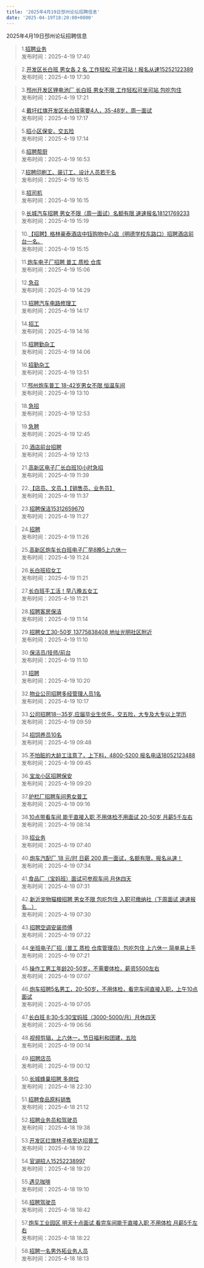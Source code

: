 ```yaml
---
title: '2025年4月19日邳州论坛招聘信息'
date: '2025-04-19T18:20:00+0800'
---
```

2025年4月19日邳州论坛招聘信息
<!--more-->
>1.[招聘业务](https://www.pzzc.net/forum.php?mod=viewthread&tid=10506975)<br>
>发布时间：2025-4-19 17:40

>2.[开发区长白班 男女各 2 名 工作轻松 可坐可站！报名从速15252122389](https://www.pzzc.net/forum.php?mod=viewthread&tid=10506971)<br>
>发布时间：2025-4-19 17:30

>3.[邳州开发区锂电池厂 长白班 男女不限 工作轻松可坐可站 包吃包住](https://www.pzzc.net/forum.php?mod=viewthread&tid=10506969)<br>
>发布时间：2025-4-19 17:21

>4.[戴圩红旗开发区长白班需要4人，35-48岁，周一面试](https://www.pzzc.net/forum.php?mod=viewthread&tid=10506965)<br>
>发布时间：2025-4-19 17:17

>5.[招小区保安，交五险](https://www.pzzc.net/forum.php?mod=viewthread&tid=10506964)<br>
>发布时间：2025-4-19 17:14

>6.[招聘帮厨](https://www.pzzc.net/forum.php?mod=viewthread&tid=10506963)<br>
>发布时间：2025-4-19 16:53

>7.[招聘印刷工、装订工、设计人员若干名](https://www.pzzc.net/forum.php?mod=viewthread&tid=10506958)<br>
>发布时间：2025-4-19 16:15

>8.[招司机](https://www.pzzc.net/forum.php?mod=viewthread&tid=10506957)<br>
>发布时间：2025-4-19 16:15

>9.[长城汽车招聘 男女不限（周一面试）名额有限 速速报名18121769233](https://www.pzzc.net/forum.php?mod=viewthread&tid=10506944)<br>
>发布时间：2025-4-19 15:19

>10.[【招聘】格林豪泰酒店中钰购物中心店（明德学校东路口）招聘酒店前台一名。](https://www.pzzc.net/forum.php?mod=viewthread&tid=10506942)<br>
>发布时间：2025-4-19 15:15

>11.[炮车电子厂招聘 普工 质检 仓库](https://www.pzzc.net/forum.php?mod=viewthread&tid=10506936)<br>
>发布时间：2025-4-19 15:06

>12.[急召](https://www.pzzc.net/forum.php?mod=viewthread&tid=10506933)<br>
>发布时间：2025-4-19 14:29

>13.[招聘汽车电路修理工](https://www.pzzc.net/forum.php?mod=viewthread&tid=10506932)<br>
>发布时间：2025-4-19 14:17

>14.[招工](https://www.pzzc.net/forum.php?mod=viewthread&tid=10506931)<br>
>发布时间：2025-4-19 14:16

>15.[招聘勤杂工](https://www.pzzc.net/forum.php?mod=viewthread&tid=10506927)<br>
>发布时间：2025-4-19 14:06

>16.[招勤杂工](https://www.pzzc.net/forum.php?mod=viewthread&tid=10506926)<br>
>发布时间：2025-4-19 13:51

>17.[邳州炮车普工 18-42岁男女不限 恒温车间](https://www.pzzc.net/forum.php?mod=viewthread&tid=10506922)<br>
>发布时间：2025-4-19 13:10

>18.[急招](https://www.pzzc.net/forum.php?mod=viewthread&tid=10506917)<br>
>发布时间：2025-4-19 12:53

>19.[急聘](https://www.pzzc.net/forum.php?mod=viewthread&tid=10506916)<br>
>发布时间：2025-4-19 12:45

>20.[酒店前台招聘](https://www.pzzc.net/forum.php?mod=viewthread&tid=10506908)<br>
>发布时间：2025-4-19 12:13

>21.[高新区电子厂长白班10小时急招](https://www.pzzc.net/forum.php?mod=viewthread&tid=10506899)<br>
>发布时间：2025-4-19 11:39

>22.[【店员、文员、】【销售员、业务员】](https://www.pzzc.net/forum.php?mod=viewthread&tid=10506897)<br>
>发布时间：2025-4-19 11:37

>23.[招聘保洁15312659670](https://www.pzzc.net/forum.php?mod=viewthread&tid=10506892)<br>
>发布时间：2025-4-19 11:27

>24.[招聘](https://www.pzzc.net/forum.php?mod=viewthread&tid=10506891)<br>
>发布时间：2025-4-19 11:26

>25.[高新区炮车长白班电子厂早8晚5上六休一](https://www.pzzc.net/forum.php?mod=viewthread&tid=10506890)<br>
>发布时间：2025-4-19 11:24

>26.[长白班招女工](https://www.pzzc.net/forum.php?mod=viewthread&tid=10506889)<br>
>发布时间：2025-4-19 11:21

>27.[长白班手工活！早八晚五女工](https://www.pzzc.net/forum.php?mod=viewthread&tid=10506888)<br>
>发布时间：2025-4-19 11:21

>28.[招聘客房保洁](https://www.pzzc.net/forum.php?mod=viewthread&tid=10506887)<br>
>发布时间：2025-4-19 11:14

>29.[招聘女工30-50岁 13775838408 地址光明社区附近](https://www.pzzc.net/forum.php?mod=viewthread&tid=10506886)<br>
>发布时间：2025-4-19 11:10

>30.[保洁员/技师/前台](https://www.pzzc.net/forum.php?mod=viewthread&tid=10506884)<br>
>发布时间：2025-4-19 11:10

>31.[招聘](https://www.pzzc.net/forum.php?mod=viewthread&tid=10506877)<br>
>发布时间：2025-4-19 10:20

>32.[物业公司招聘多经管理人员1名](https://www.pzzc.net/forum.php?mod=viewthread&tid=10506875)<br>
>发布时间：2025-4-19 10:17

>33.[公司招聘18--35岁,应届毕业生优先，交五险，大专及大专以上学历](https://www.pzzc.net/forum.php?mod=viewthread&tid=10506873)<br>
>发布时间：2025-4-19 09:59

>34.[招饲养员10名](https://www.pzzc.net/forum.php?mod=viewthread&tid=10506869)<br>
>发布时间：2025-4-19 09:48

>35.[不怕脏的大龄工注意了，上下料，4800-5200
报名电话18052123488](https://www.pzzc.net/forum.php?mod=viewthread&tid=10506868)<br>
>发布时间：2025-4-19 09:45

>36.[宝龙小区招聘保安](https://www.pzzc.net/forum.php?mod=viewthread&tid=10506861)<br>
>发布时间：2025-4-19 09:20

>37.[护栏厂招聘车间男女普工](https://www.pzzc.net/forum.php?mod=viewthread&tid=10506860)<br>
>发布时间：2025-4-19 09:16

>38.[10点带看车间 能干直接入职 不用体检不用面试 20-50岁 月薪5千左右](https://www.pzzc.net/forum.php?mod=viewthread&tid=10506849)<br>
>发布时间：2025-4-19 08:14

>39.[招业务](https://www.pzzc.net/forum.php?mod=viewthread&tid=10506842)<br>
>发布时间：2025-4-19 07:40

>40.[炮车汽配厂 18 元/时 日薪 200 周一面试，名额有限，报名从速！](https://www.pzzc.net/forum.php?mod=viewthread&tid=10506838)<br>
>发布时间：2025-4-19 07:34

>41.[食品厂（宝妈班）面试可参观车间 月休四天](https://www.pzzc.net/forum.php?mod=viewthread&tid=10506837)<br>
>发布时间：2025-4-19 07:31

>42.[新沂宠物猫粮招聘 男女不限 包吃包住 入职可缴纳社（下周面试 速速报名…）](https://www.pzzc.net/forum.php?mod=viewthread&tid=10506836)<br>
>发布时间：2025-4-19 07:30

>43.[招聘空调安装师傅](https://www.pzzc.net/forum.php?mod=viewthread&tid=10506834)<br>
>发布时间：2025-4-19 07:22

>44.[坐班电子厂招（普工  质检  仓库管理员）包吃包住 上六休一  简单易上手](https://www.pzzc.net/forum.php?mod=viewthread&tid=10506832)<br>
>发布时间：2025-4-19 07:21

>45.[操作工男工年龄20-50岁，不需要体检，薪资5500左右](https://www.pzzc.net/forum.php?mod=viewthread&tid=10506830)<br>
>发布时间：2025-4-19 07:07

>46.[炮车招聘5名男工，20-50岁，不用体检，看完车间直接入职，上午10点面试](https://www.pzzc.net/forum.php?mod=viewthread&tid=10506829)<br>
>发布时间：2025-4-19 07:05

>47.[长白班  8:30-5:30宝妈班（3000-5000/月）月休四天](https://www.pzzc.net/forum.php?mod=viewthread&tid=10506828)<br>
>发布时间：2025-4-19 06:56

>48.[视频剪辑，上六休一，节日福利和团建，五险](https://www.pzzc.net/forum.php?mod=viewthread&tid=10506816)<br>
>发布时间：2025-4-19 00:14

>49.[招聘店员](https://www.pzzc.net/forum.php?mod=viewthread&tid=10506815)<br>
>发布时间：2025-4-19 00:12

>50.[长城蜂巢招聘 多岗位](https://www.pzzc.net/forum.php?mod=viewthread&tid=10506810)<br>
>发布时间：2025-4-18 22:30

>51.[招聘食品原料销售](https://www.pzzc.net/forum.php?mod=viewthread&tid=10506802)<br>
>发布时间：2025-4-18 21:12

>52.[招聘业务员和驾驶员](https://www.pzzc.net/forum.php?mod=viewthread&tid=10506789)<br>
>发布时间：2025-4-18 19:38

>53.[开发区红旗林子格至达招普工](https://www.pzzc.net/forum.php?mod=viewthread&tid=10506786)<br>
>发布时间：2025-4-18 19:22

>54.[官湖招人15252238997](https://www.pzzc.net/forum.php?mod=viewthread&tid=10506784)<br>
>发布时间：2025-4-18 19:20

>55.[遇见咖啡](https://www.pzzc.net/forum.php?mod=viewthread&tid=10506782)<br>
>发布时间：2025-4-18 19:10

>56.[招聘驾驶员](https://www.pzzc.net/forum.php?mod=viewthread&tid=10506777)<br>
>发布时间：2025-4-18 18:42

>57.[炮车工业园区 明天十点面试 看完车间能干直接入职 不用体检 月薪5千左右](https://www.pzzc.net/forum.php?mod=viewthread&tid=10506771)<br>
>发布时间：2025-4-18 18:22

>58.[招聘一名男外拓业务人员](https://www.pzzc.net/forum.php?mod=viewthread&tid=10506770)<br>
>发布时间：2025-4-18 18:13

